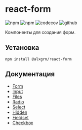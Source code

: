# react-form
![npm](https://img.shields.io/npm/v/@alxgrn/react-form)
![npm](https://img.shields.io/npm/l/@alxgrn/react-form)
![codecov](https://img.shields.io/codecov/c/github/alxgrn/react-form)
![github](https://img.shields.io/github/actions/workflow/status/alxgrn/react-form/node.js.yml?branch=main)

Компоненты для создания форм.

## Установка

```
npm install @alxgrn/react-form
```

## Документация
* [Form](./docs/Form.md)
* [Input](./docs/Input.md)
* [Files](./docs/Files.md)
* [Radio](./docs/Radio.md)
* [Select](./docs/Select.md)
* [Hidden](./docs/Hidden.md)
* [Fieldset](./docs/Fieldset.md)
* [Checkbox](./docs/Checkbox.md)
